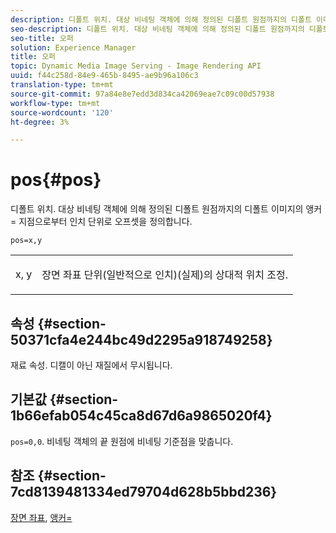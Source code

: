 ```yaml
---
description: 디폴트 위치. 대상 비네팅 객체에 의해 정의된 디폴트 원점까지의 디폴트 이미지의 앵커= 지점으로부터 인치 단위로 오프셋을 정의합니다.
seo-description: 디폴트 위치. 대상 비네팅 객체에 의해 정의된 디폴트 원점까지의 디폴트 이미지의 앵커= 지점으로부터 인치 단위로 오프셋을 정의합니다.
seo-title: 오퍼
solution: Experience Manager
title: 오퍼
topic: Dynamic Media Image Serving - Image Rendering API
uuid: f44c258d-84e9-465b-8495-ae9b96a106c3
translation-type: tm+mt
source-git-commit: 97a84e8e7edd3d834ca42069eae7c09c00d57938
workflow-type: tm+mt
source-wordcount: '120'
ht-degree: 3%

---
```



# pos{#pos}

디폴트 위치. 대상 비네팅 객체에 의해 정의된 디폴트 원점까지의 디폴트 이미지의 앵커= 지점으로부터 인치 단위로 오프셋을 정의합니다.

`pos=x,y`

<table id="simpletable_DB3B64EFB67A47AD843812324ABFAE45"> 
 <tr class="strow"> 
  <td class="stentry"> <p><span class="varname"> x</span>,<span class="varname"> y</span> </p></td> 
  <td class="stentry"> <p>장면 좌표 단위(일반적으로 인치)(실제)의 상대적 위치 조정. </p></td> 
 </tr> 
</table>

## 속성 {#section-50371cfa4e244bc49d2295a918749258}

재료 속성. 디캘이 아닌 재질에서 무시됩니다.

## 기본값 {#section-1b66efab054c45ca8d67d6a9865020f4}

`pos=0,0`. 비네팅 객체의 끝 원점에 비네팅 기준점을 맞춥니다.

## 참조 {#section-7cd8139481334ed79704d628b5bbd236}

[장면 좌표](../../../../../ir-api/http-protocol/image-rendering-api-ref/c-ir-http-protocol-ref/c-ir-http-protocol-syntax-and-features/c-ir-vignettes/c-ir-scene-coordinates.md#concept-528507024fa640b19a2631357febf7f1),  [앵커=](../../../../../ir-api/http-protocol/image-rendering-api-ref/c-ir-http-protocol-ref/c-ir-http-protocol-command-reference/r-ir-http-anchor.md#reference-d53923d785c9442997dc7f2199524c26)
